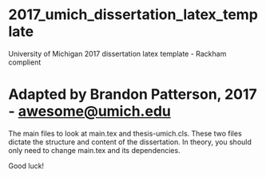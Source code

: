 # 2017_umich_dissertation_latex_template
University of Michigan 2017 dissertation latex template - Rackham complient
# Adapted by Brandon Patterson, 2017 - awesome@umich.edu

The main files to look at main.tex and thesis-umich.cls. These two files dictate the structure and content of the dissertation. 
In theory, you should only need to change main.tex and its dependencies.

Good luck!
